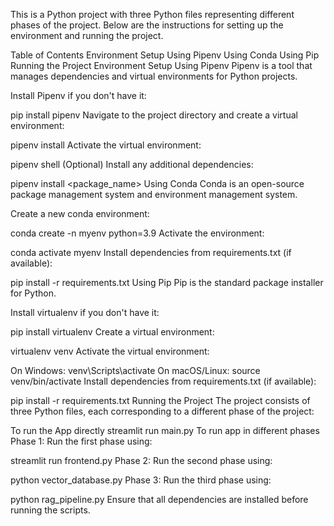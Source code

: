 This is a Python project with three Python files representing different phases of the project. Below are the instructions for setting up the environment and running the project.

Table of Contents
Environment Setup
Using Pipenv
Using Conda
Using Pip
Running the Project
Environment Setup
Using Pipenv
Pipenv is a tool that manages dependencies and virtual environments for Python projects.

Install Pipenv if you don't have it:

pip install pipenv
Navigate to the project directory and create a virtual environment:

pipenv install
Activate the virtual environment:

pipenv shell
(Optional) Install any additional dependencies:

pipenv install <package_name>
Using Conda
Conda is an open-source package management system and environment management system.

Create a new conda environment:

conda create -n myenv python=3.9
Activate the environment:

conda activate myenv
Install dependencies from requirements.txt (if available):

pip install -r requirements.txt
Using Pip
Pip is the standard package installer for Python.

Install virtualenv if you don't have it:

pip install virtualenv
Create a virtual environment:

virtualenv venv
Activate the virtual environment:

On Windows:
venv\Scripts\activate
On macOS/Linux:
source venv/bin/activate
Install dependencies from requirements.txt (if available):

pip install -r requirements.txt
Running the Project
The project consists of three Python files, each corresponding to a different phase of the project:

To run the App directly
streamlit run main.py
To run app in different phases
Phase 1: Run the first phase using:

streamlit run frontend.py
Phase 2: Run the second phase using:

python vector_database.py
Phase 3: Run the third phase using:

python rag_pipeline.py
Ensure that all dependencies are installed before running the scripts.

